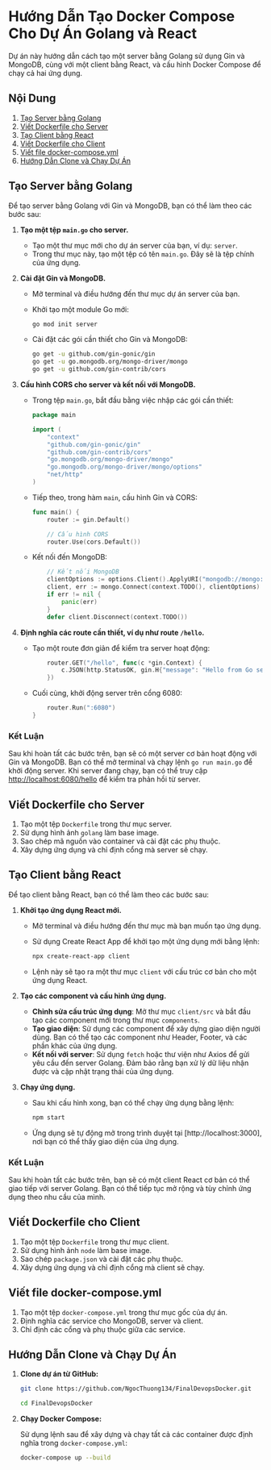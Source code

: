 # Hướng Dẫn Tạo Docker Compose Cho Dự Án Golang và React

Dự án này hướng dẫn cách tạo một server bằng Golang sử dụng Gin và MongoDB, cùng với một client bằng React, và cấu hình Docker Compose để chạy cả hai ứng dụng.

## Nội Dung

1. [Tạo Server bằng Golang](#tạo-server-bằng-golang)
2. [Viết Dockerfile cho Server](#viết-dockerfile-cho-server)
3. [Tạo Client bằng React](#tạo-client-bằng-react)
4. [Viết Dockerfile cho Client](#viết-dockerfile-cho-client)
5. [Viết file docker-compose.yml](#viết-file-docker-composeyml)
6. [Hướng Dẫn Clone và Chạy Dự Án](#hướng-dẫn-clone-và-chạy-dự-án)

## Tạo Server bằng Golang

Để tạo server bằng Golang với Gin và MongoDB, bạn có thể làm theo các bước sau:

1. **Tạo một tệp `main.go` cho server.**
   - Tạo một thư mục mới cho dự án server của bạn, ví dụ: `server`.
   - Trong thư mục này, tạo một tệp có tên `main.go`. Đây sẽ là tệp chính của ứng dụng.

2. **Cài đặt Gin và MongoDB.**
   - Mở terminal và điều hướng đến thư mục dự án server của bạn.
   - Khởi tạo một module Go mới:

     ```bash
     go mod init server
     ```

   - Cài đặt các gói cần thiết cho Gin và MongoDB:

     ```bash
     go get -u github.com/gin-gonic/gin
     go get -u go.mongodb.org/mongo-driver/mongo
     go get -u github.com/gin-contrib/cors
     ```

3. **Cấu hình CORS cho server và kết nối với MongoDB.**
   - Trong tệp `main.go`, bắt đầu bằng việc nhập các gói cần thiết:

     ```go
     package main

     import (
         "context"
         "github.com/gin-gonic/gin"
         "github.com/gin-contrib/cors"
         "go.mongodb.org/mongo-driver/mongo"
         "go.mongodb.org/mongo-driver/mongo/options"
         "net/http"
     )
     ```

   - Tiếp theo, trong hàm `main`, cấu hình Gin và CORS:

     ```go
     func main() {
         router := gin.Default()

         // Cấu hình CORS
         router.Use(cors.Default())
     ```

   - Kết nối đến MongoDB:

     ```go
         // Kết nối MongoDB
         clientOptions := options.Client().ApplyURI("mongodb://mongo:27017")
         client, err := mongo.Connect(context.TODO(), clientOptions)
         if err != nil {
             panic(err)
         }
         defer client.Disconnect(context.TODO())
     ```

4. **Định nghĩa các route cần thiết, ví dụ như route `/hello`.**
   - Tạo một route đơn giản để kiểm tra server hoạt động:

     ```go
         router.GET("/hello", func(c *gin.Context) {
             c.JSON(http.StatusOK, gin.H{"message": "Hello from Go server!"})
         })
     ```

   - Cuối cùng, khởi động server trên cổng 6080:

     ```go
         router.Run(":6080")
     }
     ```

### Kết Luận
Sau khi hoàn tất các bước trên, bạn sẽ có một server cơ bản hoạt động với Gin và MongoDB. Bạn có thể mở terminal và chạy lệnh `go run main.go` để khởi động server. Khi server đang chạy, bạn có thể truy cập [http://localhost:6080/hello](http://localhost:6080/hello) để kiểm tra phản hồi từ server.

## Viết Dockerfile cho Server

1. Tạo một tệp `Dockerfile` trong thư mục server.
2. Sử dụng hình ảnh `golang` làm base image.
3. Sao chép mã nguồn vào container và cài đặt các phụ thuộc.
4. Xây dựng ứng dụng và chỉ định cổng mà server sẽ chạy.

## Tạo Client bằng React

Để tạo client bằng React, bạn có thể làm theo các bước sau:

1. **Khởi tạo ứng dụng React mới.**
   - Mở terminal và điều hướng đến thư mục mà bạn muốn tạo ứng dụng.
   - Sử dụng Create React App để khởi tạo một ứng dụng mới bằng lệnh:

     ```bash
     npx create-react-app client
     ```

   - Lệnh này sẽ tạo ra một thư mục `client` với cấu trúc cơ bản cho một ứng dụng React.

2. **Tạo các component và cấu hình ứng dụng.**
   - **Chỉnh sửa cấu trúc ứng dụng**: Mở thư mục `client/src` và bắt đầu tạo các component mới trong thư mục `components`. 
   - **Tạo giao diện**: Sử dụng các component để xây dựng giao diện người dùng. Bạn có thể tạo các component như Header, Footer, và các phần khác của ứng dụng.
   - **Kết nối với server**: Sử dụng `fetch` hoặc thư viện như Axios để gửi yêu cầu đến server Golang. Đảm bảo rằng bạn xử lý dữ liệu nhận được và cập nhật trạng thái của ứng dụng.

3. **Chạy ứng dụng.**
   - Sau khi cấu hình xong, bạn có thể chạy ứng dụng bằng lệnh:

     ```bash
     npm start
     ```

   - Ứng dụng sẽ tự động mở trong trình duyệt tại [http://localhost:3000], nơi bạn có thể thấy giao diện của ứng dụng.

### Kết Luận
Sau khi hoàn tất các bước trên, bạn sẽ có một client React cơ bản có thể giao tiếp với server Golang. Bạn có thể tiếp tục mở rộng và tùy chỉnh ứng dụng theo nhu cầu của mình.

## Viết Dockerfile cho Client

1. Tạo một tệp `Dockerfile` trong thư mục client.
2. Sử dụng hình ảnh `node` làm base image.
3. Sao chép `package.json` và cài đặt các phụ thuộc.
4. Xây dựng ứng dụng và chỉ định cổng mà client sẽ chạy.

## Viết file docker-compose.yml

1. Tạo một tệp `docker-compose.yml` trong thư mục gốc của dự án.
2. Định nghĩa các service cho MongoDB, server và client.
3. Chỉ định các cổng và phụ thuộc giữa các service.

## Hướng Dẫn Clone và Chạy Dự Án

1. **Clone dự án từ GitHub:**

   ```bash
   git clone https://github.com/NgocThuong134/FinalDevopsDocker.git
   ```
   ```bash
   cd FinalDevopsDocker
   ```
2. **Chạy Docker Compose:**

   Sử dụng lệnh sau để xây dựng và chạy tất cả các container được định nghĩa trong `docker-compose.yml`:

   ```bash
   docker-compose up --build
